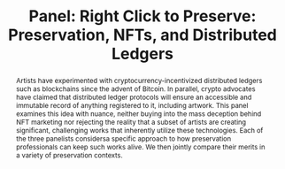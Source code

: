 ---
abstract: Artists have experimented with cryptocurrency-incentivized distributed ledgers
  such as blockchains since the advent of Bitcoin. In parallel, crypto advocates have
  claimed that distributed ledger protocols will ensure an accessible and immutable
  record of anything registered to it, including artwork. This panel examines this
  idea with nuance, neither buying into the mass deception behind NFT marketing nor
  rejecting the reality that a subset of artists are creating significant, challenging
  works that inherently utilize these technologies. Each of the three panelists considersa
  specific approach to how preservation professionals can keep such works alive. We
  then jointly compare their merits in a variety of preservation contexts.
creators:
- Ippolito, Jon
date: null
document_url: https://az659834.vo.msecnd.net/eventsairwesteuprod/production-inconference-public/e1613acecbc046539f47fe0621b08953
grand_parent: iPRES
institutions:
- Digital Curation Program, University of Maine
keywords:
- nft
- blockchain
- emulation
- variable media
landing_page_url: null
language: eng
layout: publication
license: CC-BY 4.0 International
notes_url: null
parent: iPRES 2022
presentation_url: null
publication_type: panel
size: null
source_name: iPRES
title: 'Panel: Right Click to Preserve: Preservation, NFTs, and Distributed Ledgers'
year: 2022
---